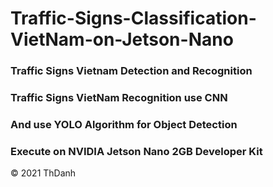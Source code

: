 # Traffic-Signs-Classification-VietNam-on-Jetson-Nano

### Traffic Signs Vietnam Detection and Recognition

### Traffic Signs VietNam Recognition use CNN

### And use YOLO Algorithm for Object Detection

### Execute on NVIDIA Jetson Nano 2GB Developer Kit

© 2021 ThDanh
